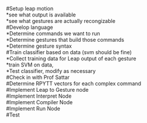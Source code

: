 #Setup leap motion  
  *see what output is available  
  *see what gestures are actually recongizable  
#Develop language  
  *Determine commands we want to run  
  *Determine gestures that build those commands  
  *Determine gesture syntax  
#Train classifier based on data (svm should be fine)  
  *Collect training data for Leap output of each gesture  
  *train SVM on data,  
  *Test classifier, modify as necessary  
#Check in with Prof Sattar  
#Determine RPYTT vectors for each complex command  
#Implement Leap to Gesture node  
#Implement Interpret Node  
#Implement Compiler Node  
#Implement Run Node  
#Test  
